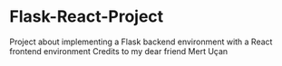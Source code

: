 # Flask-React-Project
 Project about implementing a Flask backend environment with a React frontend environment
 Credits to my dear friend Mert Uçan
